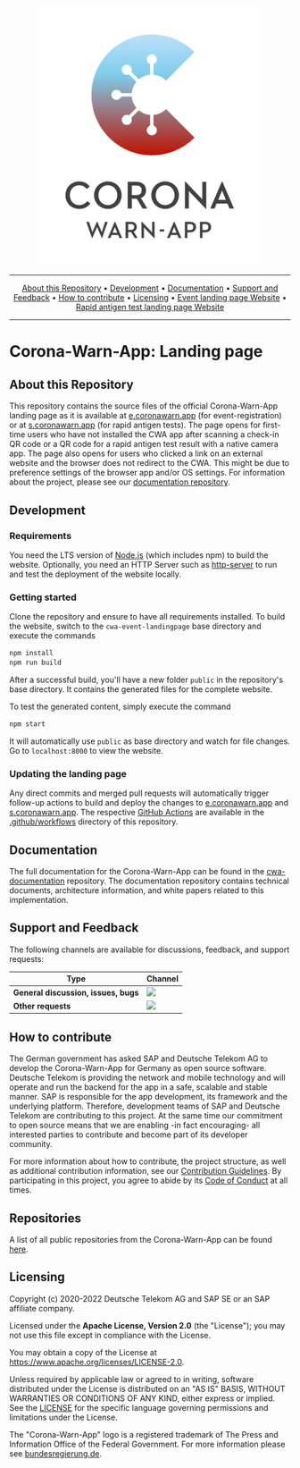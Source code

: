 <p align="center">
 <a href="https://e.coronawarn.app/en/"><img src="https://raw.githubusercontent.com/corona-warn-app/cwa-documentation/master/images/CWA_title.png" width="400"></a>
</p>

<hr />

<p align="center">
    <a href="#about-this-repository">About this Repository</a> •
    <a href="#development">Development</a> •
    <a href="#documentation">Documentation</a> •
    <a href="#support-and-feedback">Support and Feedback</a> •
    <a href="#how-to-contribute">How to contribute</a> •
    <a href="#licensing">Licensing</a> •
    <a href="https://e.coronawarn.app/en/">Event landing page Website</a> •
    <a href="https://e.coronawarn.app/en/">Rapid antigen test landing page Website</a>
</p>
<hr />

# Corona-Warn-App: Landing page

## About this Repository

This repository contains the source files of the official Corona-Warn-App landing page as it is available at [e.coronawarn.app](https://e.coronawarn.app) (for event-registration) or at [s.coronawarn.app](https://s.coronawarn.app) (for rapid antigen tests). The page opens for first-time users who have not installed the CWA app after scanning a check-in QR code or a QR code for a rapid antigen test result with a native camera app. The page also opens for users who clicked a link on an external website and the browser does not redirect to the CWA. This might be due to preference settings of the browser app and/or OS settings.
For information about the project, please see our [documentation repository](https://github.com/corona-warn-app/cwa-documentation).

## Development

### Requirements

You need the LTS version of [Node.js](https://nodejs.org/en/) (which includes npm) to build the website. Optionally, you need an HTTP Server such as [http-server](https://github.com/http-party/http-server) to run and test the deployment of the website locally.

### Getting started

Clone the repository and ensure to have all requirements installed. To build the website, switch to the `cwa-event-landingpage` base directory and execute the commands

```bash
npm install
npm run build
```

After a successful build, you'll have a new folder `public` in the repository's base directory. It contains the generated files for the complete website.

To test the generated content, simply execute the command

```bash
npm start
```

It will automatically use `public` as base directory and watch for file changes. Go to `localhost:8000` to view the website.

### Updating the landing page

Any direct commits and merged pull requests will automatically trigger follow-up actions to build and deploy the changes to [e.coronawarn.app](https://e.coronawarn.app) and [s.coronawarn.app](https://s.coronawarn.app). The respective [GitHub Actions](https://github.com/features/actions) are available in the [.github/workflows](.github/workflows) directory of this repository.

## Documentation

The full documentation for the Corona-Warn-App can be found in the [cwa-documentation](https://github.com/corona-warn-app/cwa-documentation) repository. The documentation repository contains technical documents, architecture information, and white papers related to this implementation.

## Support and Feedback

The following channels are available for discussions, feedback, and support requests:

| Type                     | Channel                                                |
| ------------------------ | ------------------------------------------------------ |
| **General discussion, issues, bugs**   | <a href="https://github.com/corona-warn-app/cwa-event-landingpage/issues/new/choose" title="General Discussion"><img src="https://img.shields.io/github/issues/corona-warn-app/cwa-event-landingpage/question.svg?style=flat-square"></a> </a>   |
| **Other requests**    | <a href="mailto:corona-warn-app.opensource@sap.com" title="Email CWA Team"><img src="https://img.shields.io/badge/email-CWA%20team-green?logo=mail.ru&style=flat-square&logoColor=white"></a> |

## How to contribute

The German government has asked SAP and Deutsche Telekom AG to develop the Corona-Warn-App for Germany as open source software. Deutsche Telekom is providing the network and mobile technology and will operate and run the backend for the app in a safe, scalable and stable manner. SAP is responsible for the app development, its framework and the underlying platform. Therefore, development teams of SAP and Deutsche Telekom are contributing to this project. At the same time our commitment to open source means that we are enabling -in fact encouraging- all interested parties to contribute and become part of its developer community.

For more information about how to contribute, the project structure, as well as additional contribution information, see our [Contribution Guidelines](./CONTRIBUTING.md). By participating in this project, you agree to abide by its [Code of Conduct](./CODE_OF_CONDUCT.md) at all times.

## Repositories

A list of all public repositories from the Corona-Warn-App can be found [here](https://github.com/corona-warn-app/cwa-documentation/blob/master/README.md#repositories).

## Licensing

Copyright (c) 2020-2022 Deutsche Telekom AG and SAP SE or an SAP affiliate company.

Licensed under the **Apache License, Version 2.0** (the "License"); you may not use this file except in compliance with the License.

You may obtain a copy of the License at https://www.apache.org/licenses/LICENSE-2.0.

Unless required by applicable law or agreed to in writing, software distributed under the License is distributed on an "AS IS" BASIS, WITHOUT WARRANTIES OR CONDITIONS OF ANY KIND, either express or implied. See the [LICENSE](./LICENSE) for the specific language governing permissions and limitations under the License.

The "Corona-Warn-App" logo is a registered trademark of The Press and Information Office of the Federal Government. For more information please see [bundesregierung.de](https://www.bundesregierung.de/breg-en/federal-government/federal-press-office).

